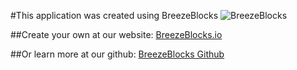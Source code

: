 #This application was created using BreezeBlocks
<img src="http://i.imgur.com/Mx6Glyv.png" title="BreezeBlocks" alt="BreezeBlocks">

##Create your own at our website:
<a href="http://breezeblocks.io">BreezeBlocks.io</a>

##Or learn more at our github:
<a href="https://github.com/christianevans214/DrandAndDrop">BreezeBlocks Github</a>

